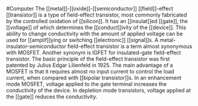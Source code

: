 #Computer 
The [[metal]]-[[oxide]]-[[semiconductor]] [[field]]-effect [[transistor]] is a type of field-effect transistor, most commonly fabricated by the controlled oxidation of [[silicon]]. It has an [[insulat]]ed [[gate]], the [[voltage]] of which determines the [[conduct]]ivity of the [[device]]. This ability to change conductivity with the amount of applied voltage can be used for [[amplif]]ying or switching [[electronic]] [[signal]]s. A metal-insulator-semiconductor field-effect transistor is a term almost synonymous with MOSFET. Another synonym is IGFET for insulated-gate field-effect transistor. The basic principle of the field-effect transistor was first patented by Julius Edgar Lilienfeld in 1925. The main advantage of a MOSFET is that it requires almost no input current to control the load current, when compared with [[bipolar transistor]]s. In an enhancement mode MOSFET, voltage applied to the gate terminal increases the conductivity of the device. In depletion mode transistors, voltage applied at the [[gate]] reduces the conductivity.